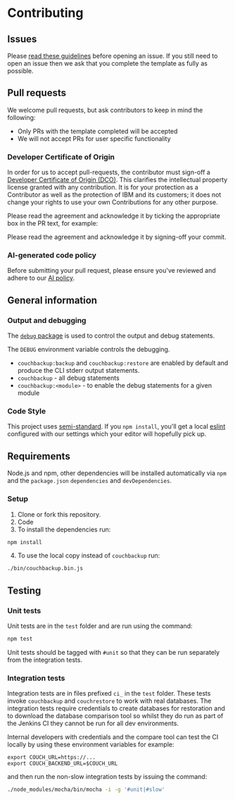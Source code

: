 # Contributing

## Issues

Please [read these guidelines](http://ibm.biz/cdt-issue-guide) before opening an issue.
If you still need to open an issue then we ask that you complete the template as
fully as possible.

## Pull requests

We welcome pull requests, but ask contributors to keep in mind the following:

* Only PRs with the template completed will be accepted
* We will not accept PRs for user specific functionality

### Developer Certificate of Origin

In order for us to accept pull-requests, the contributor must sign-off a
[Developer Certificate of Origin (DCO)](DCO1.1.txt). This clarifies the
intellectual property license granted with any contribution. It is for your
protection as a Contributor as well as the protection of IBM and its customers;
it does not change your rights to use your own Contributions for any other purpose.

Please read the agreement and acknowledge it by ticking the appropriate box in the PR
 text, for example:

Please read the agreement and acknowledge it by signing-off your commit.

### AI-generated code policy

Before submitting your pull request, please ensure you've reviewed and adhere to our [AI policy](AI_CODE_POLICY.md).

## General information

### Output and debugging

The [`debug` package](https://www.npmjs.com/package/debug) is used to control
the output and debug statements.

The `DEBUG` environment variable controls the debugging.
* `couchbackup:backup` and `couchbackup:restore` are enabled by default and
produce the CLI stderr output statements.
* `couchbackup` - all debug statements
* `couchbackup:<module>` - to enable the debug statements for a given module

### Code Style

This project uses [semi-standard](https://github.com/Flet/semistandard).
If you `npm install`, you'll get a local [eslint](http://eslint.org/)
configured with our settings which your editor will hopefully pick up.

## Requirements

Node.js and npm, other dependencies will be installed automatically via `npm`
and the `package.json` `dependencies` and `devDependencies`.

### Setup

1. Clone or fork this repository.
2. Code
3. To install the dependencies run:
```sh
npm install
```
4. To use the local copy instead of `couchbackup` run:
```sh
./bin/couchbackup.bin.js
```

## Testing

### Unit tests

Unit tests are in the `test` folder and are run using the command:

```sh
npm test
```

Unit tests should be tagged with `#unit` so that they can be run separately from
the integration tests.

### Integration tests

Integration tests are in files prefixed `ci_` in the `test` folder.
These tests invoke `couchbackup` and `couchrestore` to work with real databases.
The integration tests require credentials to create databases for restoration and
to download the database comparison tool so whilst they do run as part of the
Jenkins CI they cannot be run for all dev environments.

Internal developers with credentials and the compare tool can test the CI
locally by using these environment variables for example:
```
export COUCH_URL=https://...
export COUCH_BACKEND_URL=$COUCH_URL
```

and then run the non-slow integration tests by issuing the command:
```sh
./node_modules/mocha/bin/mocha -i -g '#unit|#slow'
```
